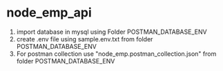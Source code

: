 # node_emp_api
1) import database in mysql using Folder POSTMAN_DATABASE_ENV
2) create .env file using sample.env.txt from folder POSTMAN_DATABASE_ENV
3) For postman collection use "node_emp.postman_collection.json" from folder POSTMAN_DATABASE_ENV